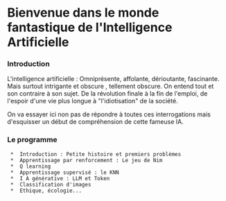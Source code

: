 # Bienvenue dans le monde fantastique de l'Intelligence Artificielle


### Introduction

L'intelligence artificielle : Omniprésente, affolante, dérioutante, fascinante. Mais surtout intrigante et obscure , tellement obscure. On entend tout et son contraire à son sujet. De la révolution finale à la fin de l'emploi, de l'espoir d'une vie plus longue à "l'idiotisation" de la société.


On va essayer ici non pas de répondre à toutes ces interrogations mais d'esquisser un début de compréhension de cette fameuse IA.

### Le programme 

     *  Introduction : Petite histoire et premiers problèmes 
     *  Apprentissage par renforcement : Le jeu de Nim
     *  Q learning
     *  Apprentissage supervisé : le KNN
     *  I A générative : LLM et Token
     *  Classification d'images 
     *  Ethique, écologie...